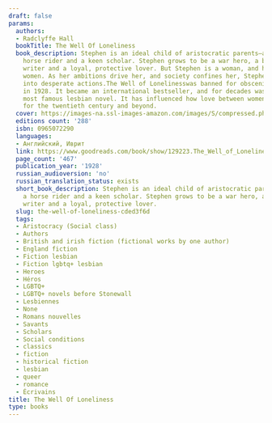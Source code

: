 ```yaml
---
draft: false
params:
  authors:
  - Radclyffe Hall
  bookTitle: The Well Of Loneliness
  book_description: Stephen is an ideal child of aristocratic parents—a fencer, a
    horse rider and a keen scholar. Stephen grows to be a war hero, a bestselling
    writer and a loyal, protective lover. But Stephen is a woman, and her lovers are
    women. As her ambitions drive her, and society confines her, Stephen is forced
    into desperate actions.The Well of Lonelinesswas banned for obscenity when published
    in 1928. It became an international bestseller, and for decades was the single
    most famous lesbian novel. It has influenced how love between women is understood,
    for the twentieth century and beyond.
  cover: https://images-na.ssl-images-amazon.com/images/S/compressed.photo.goodreads.com/books/1415588651i/129223.jpg
  editions count: '288'
  isbn: 0965072290
  languages:
  - Английский, Иврит
  link: https://www.goodreads.com/book/show/129223.The_Well_of_Loneliness
  page_count: '467'
  publication_year: '1928'
  russian_audioversion: 'no'
  russian_translation_status: exists
  short_book_description: Stephen is an ideal child of aristocratic parents—a fencer,
    a horse rider and a keen scholar. Stephen grows to be a war hero, a bestselling
    writer and a loyal, protective lover.
  slug: the-well-of-loneliness-cded3f6d
  tags:
  - Aristocracy (Social class)
  - Authors
  - British and irish fiction (fictional works by one author)
  - England fiction
  - Fiction lesbian
  - Fiction lgbtq+ lesbian
  - Heroes
  - Héros
  - LGBTQ+
  - LGBTQ+ novels before Stonewall
  - Lesbiennes
  - None
  - Romans nouvelles
  - Savants
  - Scholars
  - Social conditions
  - classics
  - fiction
  - historical fiction
  - lesbian
  - queer
  - romance
  - Écrivains
title: The Well Of Loneliness
type: books
---
```

